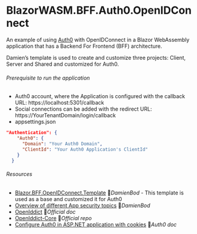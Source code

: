 # BlazorWASM.BFF.Auth0.OpenIDConnect

An example of using [Auth0](https://auth0.com) with OpenIDConnect in a Blazor WebAssembly application that has a Backend For Frontend (BFF) architecture.

Damien’s template is used to create and customize three projects: Client, Server and Shared and customized for Auth0.

###### Prerequisite to run the application

- Auth0 account, where the Application is configured with the callback URL: https://localhost:5301/callback
- Social connections can be added with the redirect URL: https://YourTenantDomain/login/callback
- appsettings.json

```json
"Authentication": {
    "Auth0": {
      "Domain": "Your Auth0 Domain",
      "ClientId": "Your Auth0 Application's ClientId"
    }
  }
```


###### Resources

- [Blazor.BFF.OpenIDConnect.Template](https://github.com/damienbod/Blazor.BFF.OpenIDConnect.Template) 👤*DamienBod* - This template is used as a base and customized it for Auth0
- [Overview of different App security topics](https://github.com/damienbod/aspnetcore-standup-authn-authz) 👤*DamienBod*
- [OpenIddict](https://documentation.openiddict.com) 📓*Official doc*
- [OpenIddict-Core](https://github.com/openiddict/openiddict-core) 👤*Official repo*
- [Configure Auth0 in ASP.NET application with cookies](https://auth0.com/docs/quickstart/webapp/aspnet-core) 📓*Auth0 doc*
